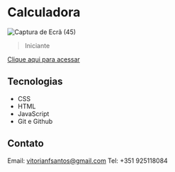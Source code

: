 # Calculadora

![Captura de Ecrã (45)](https://github.com/vitorianfonseca/calculadora/assets/113269524/db9c00fd-5368-4c84-bb7c-78d651e566d9)


> Iniciante


[Clique aqui para acessar](https://calculadora-git-master-v1fonseca911.vercel.app/)


## Tecnologias

- CSS
- HTML
- JavaScript
- Git e Github

## Contato

Email: vitorianfsantos@gmail.com
Tel: +351 925118084

